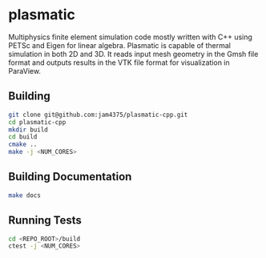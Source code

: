 # plasmatic

Multiphysics finite element simulation code mostly written with C++ using PETSc and Eigen for linear algebra. Plasmatic is capable of thermal simulation in both 2D and 3D. It reads input mesh geometry in the Gmsh file format and outputs results in the VTK file format for visualization in ParaView.

## Building

```bash
git clone git@github.com:jam4375/plasmatic-cpp.git
cd plasmatic-cpp
mkdir build
cd build
cmake ..
make -j <NUM_CORES>
```

## Building Documentation

```bash
make docs
```

## Running Tests

```bash
cd <REPO_ROOT>/build
ctest -j <NUM_CORES>
```
